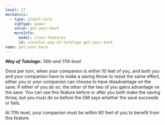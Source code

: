 ```yaml
---
level: 17
mechanics:
  - type: global-note
    subType: power
    value: got-your-back
    moreInfo:
      model: class-features
      id: consular.way-of-tutelage.got-your-back
name: got-your-back
---
```

_**Way of Tutelage:** 14th and 17th level_
Once per turn, when your companion is within 10 feet of you, and both you and your companion have to make a saving throw to resist the same effect, either you or your companion can choose to have disadvantage on the save. If either of you do so, the other of the two of you gains advantage on the save. You can use this feature before or after you both make the saving throw, but you must do so before the GM says whether the save succeeds or fails.
At 17th level, your companion must be within 60 feet of you to benefit from this feature. 